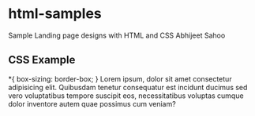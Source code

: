 # html-samples
Sample Landing page designs with HTML and CSS
Abhijeet Sahoo
## CSS Example
*{
    box-sizing: border-box;
}
Lorem ipsum, dolor sit amet consectetur adipisicing elit. Quibusdam tenetur consequatur est incidunt ducimus sed vero voluptatibus tempore suscipit eos, necessitatibus voluptas cumque dolor inventore autem quae possimus cum veniam?

